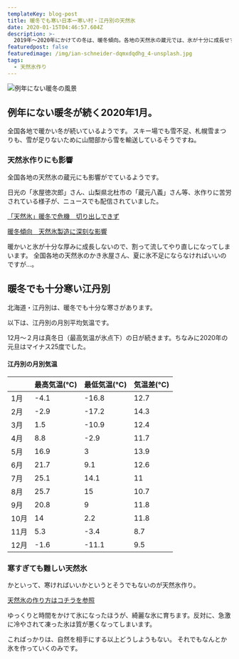```yaml
---
templateKey: blog-post
title: 暖冬でも寒い日本一寒い村・江丹別の天然氷
date: 2020-01-15T04:46:57.604Z
description: >-
  2019年〜2020年にかけての冬は、暖冬傾向。各地の天然氷の蔵元では、氷が十分に成長せず、大変なシーズンを迎えているようです。北海道・江丹別は、もともとの気温が本州に比べて非常に低いので、暖冬でも水温の低さを維持することができています。
featuredpost: false
featuredimage: /img/ian-schneider-dqmxdqdhg_4-unsplash.jpg
tags:
  - 天然氷作り
---
```

![例年にない暖冬の風景](/img/ian-schneider-dqmxdqdhg_4-unsplash.jpg)

## 例年にない暖冬が続く2020年1月。

全国各地で暖かい冬が続いているようです。
スキー場でも雪不足、札幌雪まつりも、雪が足りないために山間部から雪を輸送しているそうですね。


### 天然氷作りにも影響

全国各地の天然氷の蔵元にも影響がでているようです。

日光の「氷屋徳次郎」さん、山梨県北杜市の「蔵元八義」さん等、氷作りに苦労されている様子が、ニュースでも配信されていました。

[「天然氷」暖冬で危機　切り出しできず](https://www.shimotsuke.co.jp/articles/-/265067)

[暖冬傾向　天然氷製造に深刻な影響](http://www.uty.co.jp/news/20200114/6846/)


暖かいと氷が十分な厚みに成長しないので、割って流してやり直しになってしまいます。
全国各地の天然氷のかき氷屋さん、夏に氷不足にならなければいいのですが...。


## 暖冬でも十分寒い江丹別

北海道・江丹別は、暖冬でも十分な寒さがあります。

以下は、江丹別の月別平均気温です。

12月〜２月は真冬日（最高気温が氷点下）の日が続きます。ちなみに2020年の元旦はマイナス25度でした。

#### 江丹別の月別気温

|     | 最高気温(°C) | 最低気温(°C) | 気温差(°C) |
| --- | -------- | -------- | ------- |
| 1月  | \-4.1    | \-16.8   | 12.7    |
| 2月  | \-2.9    | \-17.2   | 14.3    |
| 3月  | 1.5      | \-10.9   | 12.4    |
| 4月  | 8.8      | \-2.9    | 11.7    |
| 5月  | 16.9     | 3        | 13.9    |
| 6月  | 21.7     | 9.1      | 12.6    |
| 7月  | 25.1     | 14.1     | 11      |
| 8月  | 25.7     | 15       | 10.7    |
| 9月  | 20.8     | 9        | 11.8    |
| 10月 | 14       | 2.2      | 11.8    |
| 11月 | 5.3      | \-3.4    | 8.7     |
| 12月 | \-1.6    | \-11.1   | 9.5     |


### 寒すぎても難しい天然氷

かといって、寒ければいいかというとそうでもないのが天然氷作り。

[天然氷の作り方はコチラを参照](https://engori.com/kori)

ゆっくりと時間をかけて氷になったほうが、綺麗な氷に育ちます。反対に、急激に冷やされて凍った氷は質が悪くなってしまいます。

こればっかりは、自然を相手にする以上どうしようもない。
それでもなんとか氷を作っていくのみです。
